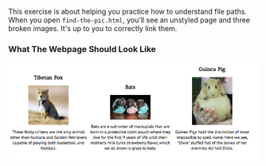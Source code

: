 This exercise is about helping you practice how to understand file paths. When you open `find-the-pic.html`, you'll see an unstyled page and three broken images. It's up to you to correctly link them.


### What The Webpage Should Look Like
![image](we/must/go/deeper/right-idea.png)